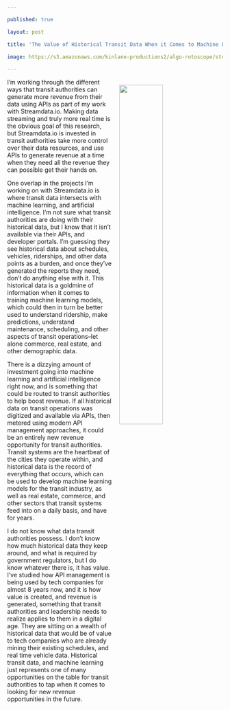 ---
published: true
layout: post
title: 'The Value of Historical Transit Data When it Comes to Machine Learning'
image: https://s3.amazonaws.com/kinlane-productions2/algo-rotoscope/stories-new/52_175_800_500_0_max_0_1_-1.jpg
---

<p><img src="https://s3.amazonaws.com/kinlane-productions2/algo-rotoscope/stories-new/52_175_800_500_0_max_0_1_-1.jpg" align="right" width="45%" style="padding: 15px;" />
<p>I’m working through the different ways that transit authorities can generate more revenue from their data using APIs as part of my work with Streamdata.io. Making data streaming and truly more real time is the obvious goal of this research, but Streamdata.io is invested in transit authorities take more control over their data resources, and use APIs to generate revenue at a time when they need all the revenue they can possible get their hands on.

<p>One overlap in the projects I’m working on with Streamdata.io is where transit data intersects with machine learning, and artificial intelligence. I’m not sure what transit authorities are doing with their historical data, but I know that it isn’t available via their APIs, and developer portals. I’m guessing they see historical data about schedules, vehicles, riderships, and other data points as a burden, and once they’ve generated the reports they need, don’t do anything else with it. This historical data is a goldmine of information when it comes to training machine learning models, which could then in turn be better used to understand ridership, make predictions, understand maintenance, scheduling, and other aspects of transit operations–let alone commerce, real estate, and other demographic data.

<p>There is a dizzying amount of investment going into machine learning and artificial intelligence right now, and is something that could be routed to transit authorities to help boost revenue. If all historical data on transit operations was digitized and available via APIs, then metered using modern API management approaches, it could be an entirely new revenue opportunity for transit authorities. Transit systems are the heartbeat of the cities they operate within, and historical data is the record of everything that occurs, which can be used to develop machine learning models for the transit industry, as well as real estate, commerce, and other sectors that transit systems feed into on a daily basis, and have for years.

<p>I do not know what data transit authorities possess. I don’t know how much historical data they keep around, and what is required by government regulators, but I do know whatever there is, it has value. I’ve studied how API management is being used by tech companies for almost 8 years now, and it is how value is created, and revenue is generated, something that transit authorities and leadership needs to realize applies to them in a digital age. They are sitting on a wealth of historical data that would be of value to tech companies who are already mining their existing schedules, and real time vehicle data. Historical transit data, and machine learning just represents one of many opportunities on the table for transit authorities to tap when it comes to looking for new revenue opportunities in the future.


